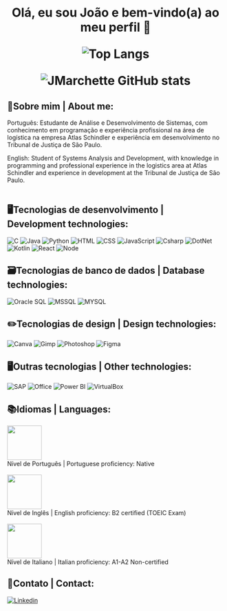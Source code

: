 <h1 align="center"> Olá, eu sou João e bem-vindo(a) ao meu perfil 👾 

  ![Top Langs](https://github-readme-stats.vercel.app/api/top-langs/?username=jmarchette&layout=compact&theme=tokyonight)
  
  ![JMarchette GitHub stats](https://github-readme-stats.vercel.app/api?username=jmarchette&show_icons=true&theme=tokyonight&hide=stars,issues,prs)
  <br>
## 👾Sobre mim | About me:
  Português: Estudante de Análise e Desenvolvimento de Sistemas, com conhecimento em programação e experiência profissional na área de logística na empresa Atlas Schindler e experiência em desenvolvimento no Tribunal de Justiça de São Paulo.
  
  English: Student of Systems Analysis and Development, with knowledge in programming and professional experience in the logistics area at Atlas Schindler and experience in development at the Tribunal de Justiça de São Paulo.
  <br><br>
</h1>

  ## 🖥️Tecnologias de desenvolvimento | Development technologies:
  
  ![C](https://img.shields.io/badge/C-00599C?style=for-the-badge&logo=c&logoColor=white)
  ![Java](https://img.shields.io/badge/Java-ED8B00?style=for-the-badge&logo=openjdk&logoColor=white)
  ![Python](https://img.shields.io/badge/Python-3776AB?style=for-the-badge&logo=python&logoColor=white)
  ![HTML](https://img.shields.io/badge/HTML5-E34F26?style=for-the-badge&logo=html5&logoColor=white)
  ![CSS](https://img.shields.io/badge/CSS3-1572B6?style=for-the-badge&logo=css3&logoColor=white)
  ![JavaScript](https://img.shields.io/badge/JavaScript-323330?style=for-the-badge&logo=javascript&logoColor=F7DF1E)
  ![Csharp](https://img.shields.io/badge/C%23-239120?style=for-the-badge&logo=c-sharp&logoColor=white)
  ![DotNet](https://img.shields.io/badge/.NET-5C2D91?style=for-the-badge&logo=.net&logoColor=white)
  ![Kotlin](https://img.shields.io/badge/Kotlin-0095D5?&style=for-the-badge&logo=kotlin&logoColor=white)
  ![React](https://img.shields.io/badge/React-20232A?style=for-the-badge&logo=react&logoColor=61DAFB)
  ![Node](https://img.shields.io/badge/Node.js-43853D?style=for-the-badge&logo=node.js&logoColor=white)
  
  ## 🗃️Tecnologias de banco de dados | Database technologies:
  ![Oracle SQL](https://img.shields.io/badge/Oracle-F80000?style=for-the-badge&logo=Oracle&logoColor=white)
  ![MSSQL](https://img.shields.io/badge/Microsoft%20SQL%20Server-CC2927?style=for-the-badge&logo=microsoft%20sql%20server&logoColor=white)
  ![MYSQL](https://img.shields.io/badge/MySQL-00000F?style=for-the-badge&logo=mysql&logoColor=white)
  
  ## ✏️Tecnologias de design | Design technologies:
  ![Canva](https://img.shields.io/badge/Canva-%2300C4CC.svg?&style=for-the-badge&logo=Canva&logoColor=white)
  ![Gimp](https://img.shields.io/badge/gimp-5C5543?style=for-the-badge&logo=gimp&logoColor=white)
  ![Photoshop](https://img.shields.io/badge/Adobe%20Photoshop-31A8FF?style=for-the-badge&logo=Adobe%20Photoshop&logoColor=black)
  ![Figma](https://img.shields.io/badge/Figma-F24E1E?style=for-the-badge&logo=figma&logoColor=white)
  
  ## 🖥️Outras tecnologias | Other technologies:
  ![SAP](https://img.shields.io/badge/SAP-0FAAFF?style=for-the-badge&logo=sap&logoColor=white)
  ![Office](https://img.shields.io/badge/Microsoft_Office-D83B01?style=for-the-badge&logo=microsoft-office&logoColor=white)
  ![Power BI](https://img.shields.io/badge/PowerBI-F2C811?style=for-the-badge&logo=Power%20BI&logoColor=white)
  ![VirtualBox](https://img.shields.io/badge/VirtualBox-21416b?style=for-the-badge&logo=VirtualBox&logoColor=white)
  
  ## 📚Idiomas | Languages:
 <img src="https://github.com/user-attachments/assets/9edebd36-18ce-4901-880e-4789a685ab40" width="80" />
 <br>
 Nível de Português | Portuguese proficiency: Native
 <br>
 <br>
 <img src="https://github.com/user-attachments/assets/4bd50f83-388a-4834-a2ab-a9aa06976123" width="80"/>
 <br>
 Nível de Inglês | English proficiency: B2 certified (TOEIC Exam)
 <br>
 <br>
 <img src="https://github.com/user-attachments/assets/5351e567-fc9c-48b4-bbb4-94465dc9981b" width="80"/>
  <br>
 Nível de Italiano | Italian proficiency: A1-A2 Non-certified

  
  ## 📲Contato | Contact:
  [![Linkedin](https://img.shields.io/badge/LinkedIn-0077B5?style=for-the-badge&logo=linkedin&logoColor=white)](https://www.linkedin.com/in/jo%C3%A3o-marchette-6659861b5/)
  
